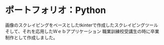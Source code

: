 # ポートフォリオ：Python
画像のスクレイピングをベースとしたtkinterで作成したスクレイピングツール
そして、それを応用したＷｅｂアプリケーション
職業訓練校受講生の時に卒業制作として作成しました。
